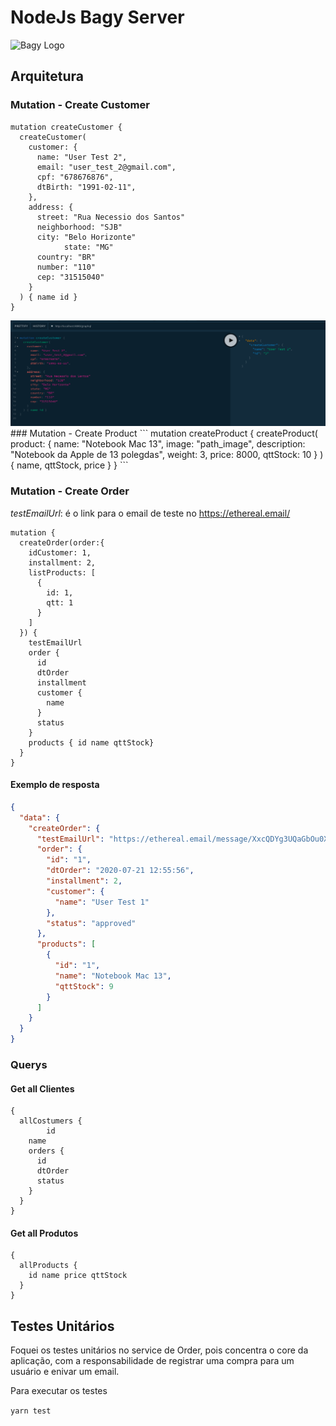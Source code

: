 # NodeJs Bagy Server
![Bagy Logo](https://sites.bagy.com.br/wp-content/uploads/2021/03/cropped-Design-sem-nome-3-min-1-192x192.png)
## Arquitetura


### Mutation - Create Customer
```
mutation createCustomer {
  createCustomer(
    customer: {
      name: "User Test 2",
      email: "user_test_2@gmail.com",
      cpf: "678676876",
      dtBirth: "1991-02-11",
    },
    address: {
      street: "Rua Necessio dos Santos"
      neighborhood: "SJB"
      city: "Belo Horizonte"
			state: "MG"
      country: "BR"
      number: "110"
      cep: "31515040"
    }
  ) { name id }
}
```
<img src="/coverage/createCustom.png" alt="CreateCustom" />
### Mutation - Create Product
```
mutation createProduct {
  createProduct(
    product: {
      name: "Notebook Mac 13",
      image: "path_image",
      description: "Notebook da Apple de 13 polegdas",
      weight: 3,
      price: 8000,
      qttStock: 10
    }
  ) { name, qttStock, price }
}
```

### Mutation - Create Order
*testEmailUrl*: é o link para o email de teste no https://ethereal.email/
```
mutation {
  createOrder(order:{
    idCustomer: 1,
    installment: 2,
    listProducts: [
      {
        id: 1,
        qtt: 1
      }
    ]
  }) {
    testEmailUrl
    order {
      id
      dtOrder
      installment
      customer {
        name
      }
      status
    }
    products { id name qttStock}
  }
}
```

#### Exemplo de resposta
```json
{
  "data": {
    "createOrder": {
      "testEmailUrl": "https://ethereal.email/message/XxcQDYg3UQaGbOu0XxcQEQWftlH5NRHQAAAAAa.K5zuJeAuH8GgnnSaJAec",
      "order": {
        "id": "1",
        "dtOrder": "2020-07-21 12:55:56",
        "installment": 2,
        "customer": {
          "name": "User Test 1"
        },
        "status": "approved"
      },
      "products": [
        {
          "id": "1",
          "name": "Notebook Mac 13",
          "qttStock": 9
        }
      ]
    }
  }
}
```

### Querys

#### Get all Clientes
```
{
  allCostumers {
		id
    name
    orders {
      id
      dtOrder
      status
    }
  }
}
```
#### Get all Produtos
```
{
  allProducts {
    id name price qttStock
  }
}
```
## Testes Unitários

Foquei os testes unitários no service de Order, pois concentra o core da aplicação, com a responsabilidade de registrar uma compra para um usuário e enivar um email.

Para executar os testes

`yarn test`
